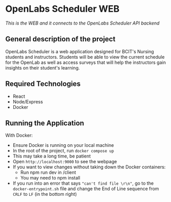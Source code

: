 # OpenLabs Scheduler WEB
_This is the WEB and it connects to the OpenLabs Scheduler API backend_

## General description of the project
OpenLabs Scheduler is a web application designed for BCIT's Nursing students and instructors. Students will be able to view the current schedule for the OpenLab as well as access surveys that will help the instructors gain insights on their student's learning.

## Required Technologies
- React
- Node/Express
- Docker

## Running the Application

With Docker:

- Ensure Docker is running on your local machine
- In the root of the project, run `docker compose up`
- This may take a long time, be patient
- Open `http://localhost:9000` to see the webpage
- If you want to view changes without taking down the Docker containers:    
  - Run npm run dev in /client
  - You may need to npm install
- If you run into an error that says `"can't find file \r\n"`, go to the `docker-entrypoint.sh` file and change the End of Line sequence from `CRLF` to `LF` (in the bottom right)

